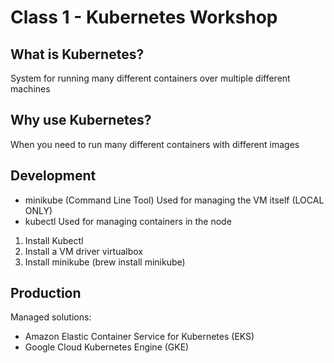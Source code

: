# Class 1 - Kubernetes Workshop

## What is Kubernetes?

System for running many different containers over multiple different machines

## Why use Kubernetes?
When you need to run many different containers with different images

## Development

- minikube (Command Line Tool) Used for managing the VM itself (LOCAL ONLY)
- kubectl Used for managing containers in the node

1. Install Kubectl
2. Install a VM driver virtualbox
3. Install minikube (brew install minikube)

## Production

Managed solutions:
- Amazon Elastic Container Service for Kubernetes (EKS)
- Google Cloud Kubernetes Engine (GKE)